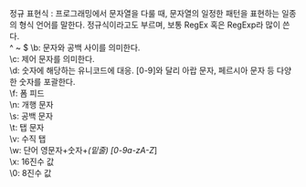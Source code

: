 정규 표현식 : 프로그래밍에서 문자열을 다룰 때, 문자열의 일정한 패턴을 표현하는 일종의 형식 언어를 말한다. 정규식이라고도 부르며, 보통 RegEx 혹은 RegExp라 많이 쓴다.  
^ ~ $
\b: 문자와 공백 사이를 의미한다.  
\c: 제어 문자를 의미한다.  
\d: 숫자에 해당하는 유니코드에 대응. [0-9]와 달리 아랍 문자, 페르시아 문자 등 다양한 숫자를 포괄한다.  
\f: 폼 피드  
\n: 개행 문자  
\s: 공백 문자  
\t: 탭 문자  
\v: 수직 탭  
\w: 단어 영문자+숫자+_(밑줄) [0-9a-zA-Z_]  
\x: 16진수 값  
\0: 8진수 값  
